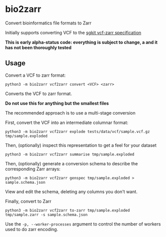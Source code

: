 # bio2zarr
Convert bioinformatics file formats to Zarr

Initially supports converting VCF to the
[sgkit vcf-zarr specification](https://github.com/pystatgen/vcf-zarr-spec/)

**This is early alpha-status code: everything is subject to change, a
and it has not been thoroughly tested**

## Usage

Convert a VCF to zarr format:

```
python3 -m bio2zarr vcf2zarr convert <VCF> <zarr>
```

Converts the VCF to zarr format.

**Do not use this for anything but the smallest files**

The recommended approach is to use a multi-stage conversion

First, convert the VCF into an intermediate columnar format:

```
python3 -m bio2zarr vcf2zarr explode tests/data/vcf/sample.vcf.gz tmp/sample.exploded
```

Then, (optionally) inspect this representation to get a feel for your dataset
```
python3 -m bio2zarr vcf2zarr summarise tmp/sample.exploded
```

Then, (optionally) generate a conversion schema to describe the corresponding
Zarr arrays:

```
python3 -m bio2zarr vcf2zarr genspec tmp/sample.exploded > sample.schema.json
```

View and edit the schema, deleting any columns you don't want.

Finally, convert to Zarr

```
python3 -m bio2zarr vcf2zarr to-zarr tmp/sample.exploded tmp/sample.zarr -s sample.schema.json
```

Use the ``-p, --worker-processes`` argument to control the number of workers used
to do zarr encoding.


